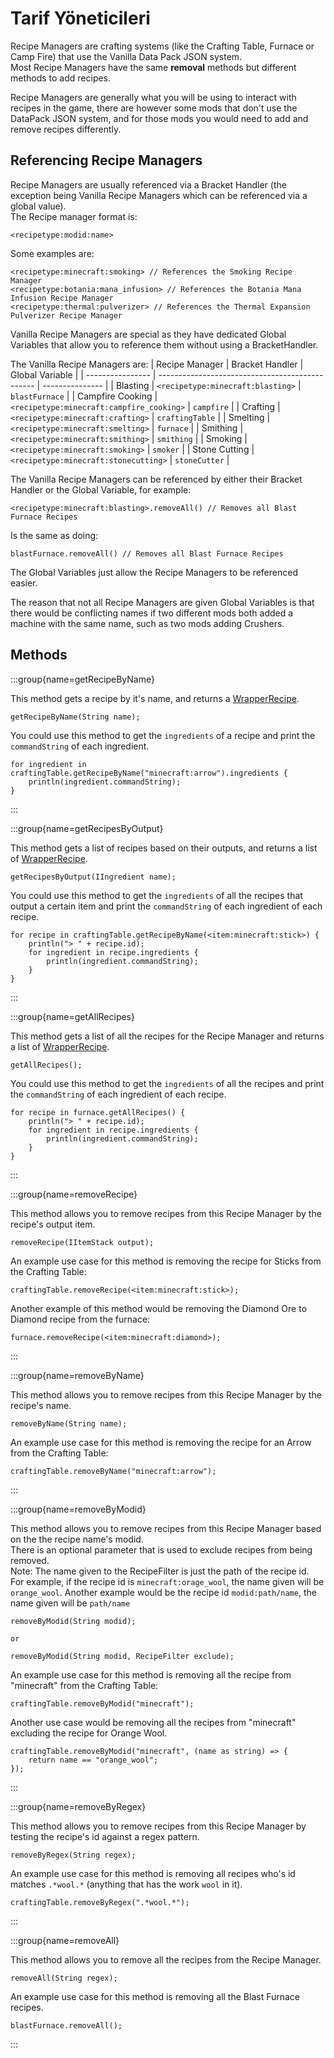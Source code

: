 # Tarif Yöneticileri

Recipe Managers are crafting systems (like the Crafting Table, Furnace or Camp Fire) that use the Vanilla Data Pack JSON system.  
Most Recipe Managers have the same **removal** methods but different methods to add recipes.

Recipe Managers are generally what you will be using to interact with recipes in the game, there are however some mods that don't use the DataPack JSON system, and for those mods you would need to add and remove recipes differently.

## Referencing Recipe Managers

Recipe Managers are usually referenced via a Bracket Handler (the exception being Vanilla Recipe Managers which can be referenced via a global value).  
The Recipe manager format is:

```zenscript
<recipetype:modid:name>
```

Some examples are:

```zenscript
<recipetype:minecraft:smoking> // References the Smoking Recipe Manager
<recipetype:botania:mana_infusion> // References the Botania Mana Infusion Recipe Manager
<recipetype:thermal:pulverizer> // References the Thermal Expansion Pulverizer Recipe Manager
```

Vanilla Recipe Managers are special as they have dedicated Global Variables that allow you to reference them without using a BracketHandler.

The Vanilla Recipe Managers are:
| Recipe Manager   | Bracket Handler                                 | Global Variable |
| ---------------- | ----------------------------------------------- | --------------- |
| Blasting         | `<recipetype:minecraft:blasting>`         | `blastFurnace`  |
| Campfire Cooking | `<recipetype:minecraft:campfire_cooking>` | `campfire`      |
| Crafting         | `<recipetype:minecraft:crafting>`         | `craftingTable` |
| Smelting         | `<recipetype:minecraft:smelting>`         | `furnace`       |
| Smithing         | `<recipetype:minecraft:smithing>`         | `smithing`      |
| Smoking          | `<recipetype:minecraft:smoking>`          | `smoker`        |
| Stone Cutting    | `<recipetype:minecraft:stonecutting>`     | `stoneCutter`   |

The Vanilla Recipe Managers can be referenced by either their Bracket Handler or the Global Variable, for example:

```zenscript
<recipetype:minecraft:blasting>.removeAll() // Removes all Blast Furnace Recipes
```

Is the same as doing:

```zenscript
blastFurnace.removeAll() // Removes all Blast Furnace Recipes
```

The Global Variables just allow the Recipe Managers to be referenced easier.

The reason that not all Recipe Managers are given Global Variables is that there would be conflicting names if two different mods both added a machine with the same name, such as two mods adding Crushers.

## Methods

:::group{name=getRecipeByName}

This method gets a recipe by it's name, and returns a [WrapperRecipe](/vanilla/api/recipe/WrapperRecipe).

```zenscript
getRecipeByName(String name);
```

You could use this method to get the `ingredients` of a recipe and print the `commandString` of each ingredient.

```zenscript
for ingredient in craftingTable.getRecipeByName("minecraft:arrow").ingredients {
    println(ingredient.commandString);
}
```
:::

:::group{name=getRecipesByOutput}

This method gets a list of recipes based on their outputs, and returns a list of [WrapperRecipe](/vanilla/api/recipe/WrapperRecipe).

```zenscript
getRecipesByOutput(IIngredient name);
```

You could use this method to get the `ingredients` of all the recipes that output a certain item and print the `commandString` of each ingredient of each recipe.

```zenscript
for recipe in craftingTable.getRecipeByName(<item:minecraft:stick>) {
    println("> " + recipe.id);
    for ingredient in recipe.ingredients {
        println(ingredient.commandString);
    }
}
```
:::

:::group{name=getAllRecipes}

This method gets a list of all the recipes for the Recipe Manager and returns a list of [WrapperRecipe](/vanilla/api/recipe/WrapperRecipe).

```zenscript
getAllRecipes();
```

You could use this method to get the `ingredients` of all the recipes and print the `commandString` of each ingredient of each recipe.

```zenscript
for recipe in furnace.getAllRecipes() {
    println("> " + recipe.id);
    for ingredient in recipe.ingredients {
        println(ingredient.commandString);
    }
}
```
:::

:::group{name=removeRecipe}

This method allows you to remove recipes from this Recipe Manager by the recipe's output item.

```zenscript
removeRecipe(IItemStack output);
```

An example use case for this method is removing the recipe for Sticks from the Crafting Table:

```zenscript
craftingTable.removeRecipe(<item:minecraft:stick>);
```

Another example of this method would be removing the Diamond Ore to Diamond recipe from the furnace:

```zenscript
furnace.removeRecipe(<item:minecraft:diamond>);
```
:::

:::group{name=removeByName}

This method allows you to remove recipes from this Recipe Manager by the recipe's name.

```zenscript
removeByName(String name);
```

An example use case for this method is removing the recipe for an Arrow from the Crafting Table:

```zenscript
craftingTable.removeByName("minecraft:arrow");
```
:::

:::group{name=removeByModid}

This method allows you to remove recipes from this Recipe Manager based on the the recipe name's modid.  
There is an optional parameter that is used to exclude recipes from being removed.   
Note: The name given to the RecipeFilter is just the path of the recipe id.  
For example, if the recipe id is `minecraft:orage_wool`, the name given will be `orange_wool`. Another example would be the recipe id `modid:path/name`, the name given will be `path/name`

```zenscript
removeByModid(String modid);

or

removeByModid(String modid, RecipeFilter exclude);
```

An example use case for this method is removing all the recipe from "minecraft" from the Crafting Table:

```zenscript
craftingTable.removeByModid("minecraft");
```

Another use case would be removing all the recipes from "minecraft" excluding the recipe for Orange Wool.

```zenscript
craftingTable.removeByModid("minecraft", (name as string) => {
    return name == "orange_wool";
});
```
:::

:::group{name=removeByRegex}

This method allows you to remove recipes from this Recipe Manager by testing the recipe's id against a regex pattern.

```zenscript
removeByRegex(String regex);
```

An example use case for this method is removing all recipes who's id matches `.*wool.*` (anything that has the work `wool` in it).

```zenscript
craftingTable.removeByRegex(".*wool.*");
```
:::

:::group{name=removeAll}

This method allows you to remove all the recipes from the Recipe Manager.

```zenscript
removeAll(String regex);
```

An example use case for this method is removing all the Blast Furnace recipes.

```zenscript
blastFurnace.removeAll();
```
:::